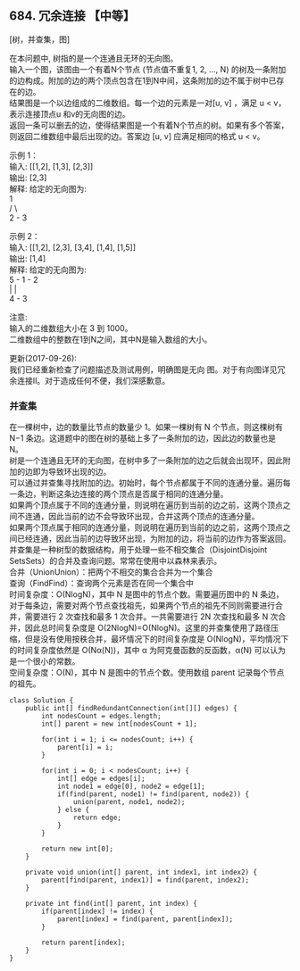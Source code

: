 ## 684. 冗余连接 【中等】       
[树，并查集，图]       

在本问题中, 树指的是一个连通且无环的无向图。     
输入一个图，该图由一个有着N个节点 (节点值不重复1, 2, ..., N) 的树及一条附加的边构成。附加的边的两个顶点包含在1到N中间，这条附加的边不属于树中已存在的边。    
结果图是一个以边组成的二维数组。每一个边的元素是一对[u, v] ，满足 u < v，表示连接顶点u 和v的无向图的边。    
返回一条可以删去的边，使得结果图是一个有着N个节点的树。如果有多个答案，则返回二维数组中最后出现的边。答案边 [u, v] 应满足相同的格式 u < v。     

示例 1：     
输入: [[1,2], [1,3], [2,3]]     
输出: [2,3]    
解释: 给定的无向图为:    
  1    
 / \    
2 - 3    

示例 2：     
输入: [[1,2], [2,3], [3,4], [1,4], [1,5]]     
输出: [1,4]    
解释: 给定的无向图为:    
5 - 1 - 2    
    |   |    
    4 - 3    
     
注意:     
输入的二维数组大小在 3 到 1000。      
二维数组中的整数在1到N之间，其中N是输入数组的大小。     

更新(2017-09-26):     
我们已经重新检查了问题描述及测试用例，明确图是无向 图。对于有向图详见冗余连接II。对于造成任何不便，我们深感歉意。    

### 并查集      
在一棵树中，边的数量比节点的数量少 1。如果一棵树有 N 个节点，则这棵树有 N−1 条边。这道题中的图在树的基础上多了一条附加的边，因此边的数量也是 N。             
树是一个连通且无环的无向图，在树中多了一条附加的边之后就会出现环，因此附加的边即为导致环出现的边。              
可以通过并查集寻找附加的边。初始时，每个节点都属于不同的连通分量。遍历每一条边，判断这条边连接的两个顶点是否属于相同的连通分量。          
如果两个顶点属于不同的连通分量，则说明在遍历到当前的边之前，这两个顶点之间不连通，因此当前的边不会导致环出现，合并这两个顶点的连通分量。         
如果两个顶点属于相同的连通分量，则说明在遍历到当前的边之前，这两个顶点之间已经连通，因此当前的边导致环出现，为附加的边，将当前的边作为答案返回。            
并查集是一种树型的数据结构，用于处理一些不相交集合（DisjointDisjoint SetsSets）的合并及查询问题。常常在使用中以森林来表示。      
合并（UnionUnion）：把两个不相交的集合合并为一个集合    
查询（FindFind）：查询两个元素是否在同一个集合中       
时间复杂度：O(NlogN)，其中 N 是图中的节点个数。需要遍历图中的 N 条边，对于每条边，需要对两个节点查找祖先，如果两个节点的祖先不同则需要进行合并，需要进行 2 次查找和最多 1 次合并。一共需要进行 2N 次查找和最多 N 次合并，因此总时间复杂度是 O(2NlogN)=O(NlogN)。这里的并查集使用了路径压缩，但是没有使用按秩合并，最坏情况下的时间复杂度是 O(NlogN)，平均情况下的时间复杂度依然是 O(Nα(N))，其中 α 为阿克曼函数的反函数，α(N) 可以认为是一个很小的常数。     
空间复杂度：O(N)，其中 N 是图中的节点个数。使用数组 parent 记录每个节点的祖先。      
```
class Solution {
    public int[] findRedundantConnection(int[][] edges) {
        int nodesCount = edges.length;
        int[] parent = new int[nodesCount + 1];

        for(int i = 1; i <= nodesCount; i++) {
            parent[i] = i;
        }

        for(int i = 0; i < nodesCount; i++) {
            int[] edge = edges[i];
            int node1 = edge[0], node2 = edge[1];
            if(find(parent, node1) != find(parent, node2)) {
                union(parent, node1, node2);
            } else {
                return edge;
            }
        }

        return new int[0];
    }

    private void union(int[] parent, int index1, int index2) {
        parent[find(parent, index1)] = find(parent, index2);
    }

    private int find(int[] parent, int index) {
        if(parent[index] != index) {
            parent[index] = find(parent, parent[index]);
        }

        return parent[index];
    }
}
```





























